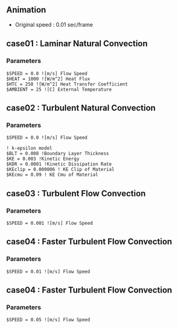 
## Animation
* Original speed : 0.01 sec/frame



## case01 : Laminar Natural Convection

### Parameters

```
$SPEED = 0.0 ![m/s] Flow Speed
$HEAT = 1000 ![W/m^2] Heat Flux
$HTC = 250 ![W/m^2] Heat Transfer Coefficient
$AMBIENT = 25 ![C] External Temperature
```

## case02 : Turbulent Natural Convection

### Parameters

```
$SPEED = 0.0 ![m/s] Flow Speed
```

```
! k-epsilon model
$BLT = 0.008 !Boundary Layer Thickness
$KE = 0.003 !Kinetic Energy
$KDR = 0.0001 !Kinetic Dissipation Rate
$KEclip = 0.000006 ! KE Clip of Material
$KEcmu = 0.09 ! KE Cmu of Material
```

## case03 : Turbulent Flow Convection

### Parameters

```
$SPEED = 0.001 ![m/s] Flow Speed
```


## case04 : Faster Turbulent Flow Convection

### Parameters

```
$SPEED = 0.01 ![m/s] Flow Speed
```


## case04 : Faster Turbulent Flow Convection

### Parameters

```
$SPEED = 0.05 ![m/s] Flow Speed
```

